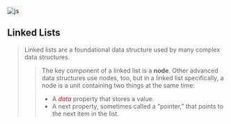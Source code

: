 <img alt="js" src="https://img.shields.io/badge/JavaScript-DataStructure-blue" />

## Linked Lists
> Linked lists are a foundational data structure used by many complex data structures.
> > <p>The key component of a linked list is a <strong>node</strong>. Other advanced data structures use nodes, too, but in a linked list specifically, a node is a unit containing two things at the same time:</p>
> > <ul>
> > <li>A <span style="color:red"><em>data</em></span> property that stores a value.</li>
> > <li>A next property, sometimes called a “pointer,” that points to the next item in the list.</li>
> > </ul>